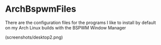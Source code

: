 # ArchBspwmFiles
There are the configuration files for the programs I like to install by default on my Arch Linux builds with the BSPWM Window Manager

(screenshots/desktop2.png)
